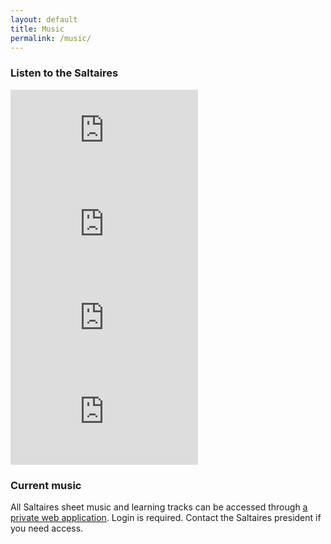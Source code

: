 ```yaml
---
layout: default
title: Music
permalink: /music/
---
```


### Listen to the Saltaires

<div class="row">
  <div class="col-md-12 embed-responsive embed-responsive-16by9">
    <iframe class="video" src="https://www.youtube.com/embed/9eyJNISfwe8" frameborder="0" allowfullscreen></iframe>
  </div>
</div>

<div class="row">
  <div class="col-md-12 embed-responsive embed-responsive-16by9">
    <iframe class="video" src="https://www.youtube.com/embed/7AK1lHNkD8A" frameborder="0" allowfullscreen></iframe>
  </div>
</div>

<div class="row">
  <div class="col-md-12 embed-responsive embed-responsive-16by9">
    <iframe class="video" src="https://www.youtube.com/embed/puzdJail3Mo" frameborder="0" allowfullscreen></iframe>
  </div>
</div>

<div class="row">
  <div class="col-md-12 embed-responsive embed-responsive-16by9">
    <iframe class="video" src="https://www.youtube.com/embed/x9TMH5voDbo" frameborder="0" allowfullscreen></iframe>
  </div>
</div>

### Current music

 All Saltaires sheet music and learning tracks can be accessed through [a private web application](https://saltaires.groupanizer.com).  Login is required.  Contact the Saltaires president if you need access.

